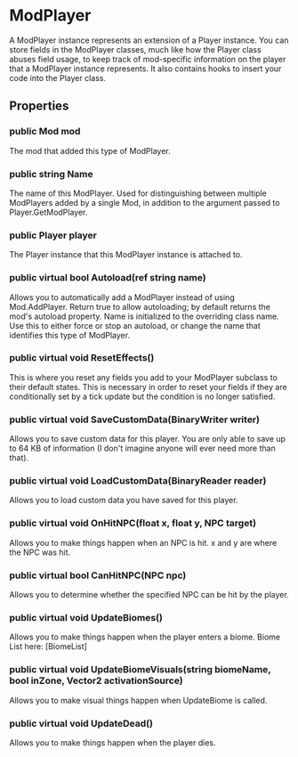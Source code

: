 # ModPlayer

A ModPlayer instance represents an extension of a Player instance. You can store fields in the ModPlayer classes, much like how the Player class abuses field usage, to keep track of mod-specific information on the player that a ModPlayer instance represents. It also contains hooks to insert your code into the Player class.

## Properties

### public Mod mod

The mod that added this type of ModPlayer.

### public string Name

The name of this ModPlayer. Used for distinguishing between multiple ModPlayers added by a single Mod, in addition to the argument passed to Player.GetModPlayer.

### public Player player

The Player instance that this ModPlayer instance is attached to.

### public virtual bool Autoload(ref string name)

Allows you to automatically add a ModPlayer instead of using Mod.AddPlayer. Return true to allow autoloading; by default returns the mod's autoload property. Name is initialized to the overriding class name. Use this to either force or stop an autoload, or change the name that identifies this type of ModPlayer.

### public virtual void ResetEffects()

This is where you reset any fields you add to your ModPlayer subclass to their default states. This is necessary in order to reset your fields if they are conditionally set by a tick update but the condition is no longer satisfied.

### public virtual void SaveCustomData(BinaryWriter writer)

Allows you to save custom data for this player. You are only able to save up to 64 KB of information (I don't imagine anyone will ever need more than that).

### public virtual void LoadCustomData(BinaryReader reader)

Allows you to load custom data you have saved for this player.

### public virtual void OnHitNPC(float x, float y, NPC target)

Allows you to make things happen when an NPC is hit. x and y are where the NPC was hit.

### public virtual bool CanHitNPC(NPC npc)

Allows you to determine whether the specified NPC can be hit by the player.

### public virtual void UpdateBiomes()

Allows you to make things happen when the player enters a biome. Biome List here: [BiomeList]

### public virtual void UpdateBiomeVisuals(string biomeName, bool inZone, Vector2 activationSource)

Allows you to make visual things happen when UpdateBiome is called.

### public virtual void UpdateDead()

Allows you to make things happen when the player dies.